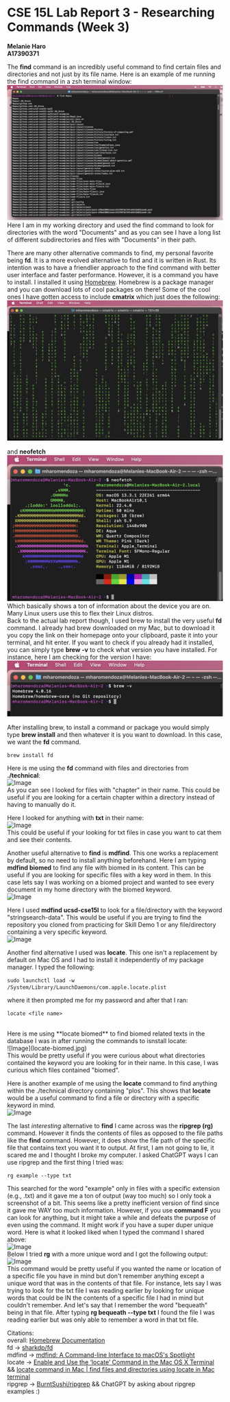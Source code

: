 # CSE 15L Lab Report 3 - Researching Commands (Week 3)
**Melanie Haro** <br />
**A17390371** <br />

The **find** command is an incredibly useful command to find certain files and directories and not just by its file name. Here is an example of me running the find command in a zsh terminal window: <br />
![Image](find.jpg) <br />
Here I am in my working directory and used the find command to look for directories with the word "Documents" and as you can see I have a long list of different subdirectories and files with "Documents" in their path. <br />

There are many other alternative commands to find, my personal favorite being **fd**. It is a more evolved alternative to find and it is written in Rust. Its intention was to have a friendlier approach to the find command with better user interface and faster performance. However, it is a command you have to install. I installed it using [Homebrew](https://brew.sh/). Homebrew is a package manager and you can download lots of cool packages on there! Some of the cool ones I have gotten access to include **cmatrix** which just does the following: <br />
![Image](https://raw.githubusercontent.com/melanieharo22/cse15l-lab-reports/main/Image%205-7-23%20at%206.41%20PM.jpeg) <br />

and **neofetch** <br />
![Image](neofetch.jpg) <br />
Which basically shows a ton of information about the device you are on. Many Linux users use this to flex their Linux distros. <br />
Back to the actual lab report though, I used brew to install the very useful **fd** command. I already had brew downloaded on my Mac, but to download it you copy the link on their homepage onto your clipboard, paste it into your terminal, and hit enter. If you want to check if you already had it installed, you can simply type **brew -v** to check what version you have installed. For instance, here I am checking for the version I have: <br />
![Image](https://github.com/melanieharo22/cse15l-lab-reports/blob/main/Image%205-7-23%20at%206.30%20PM.jpeg)

After installing brew, to install a command or package you would simply type **brew install** and then whatever it is you want to download. In this case, we want the **fd** command. <br /> 
```
brew install fd 
```

Here is me using the **fd** command with files and directories from **./technical**: <br />
![Image](https://raw.githubusercontent.com/melanieharo22/cse15l-lab-reports/blob/main/Image%205-7-23%20at%206.12%20PM.jpeg) <br />
As you can see I looked for files with "chapter" in their name. This could be useful if you are looking for a certain chapter within a directory instead of having to manually do it. <br />

Here I looked for anything with **txt** in their name: <br />
![Image](https://raw.githubusercontent.com/melanieharo22/cse15l-lab-reports/blob/main/Image%205-7-23%20at%206.57%20PM.jpeg) <br />
This could be useful if your looking for txt files in case you want to cat them and see their contents. <br />

Another useful alternative to **find** is **mdfind**. This one works a replacement by default, so no need to install anything beforehand. Here I am typing **mdfind biomed** to find any file with biomed in its content. This can be useful if you are looking for specific files with a key word in them. In this case lets say I was working on a biomed project and wanted to see every document in my home directory with the biomed keyword. <br />
![Image](https://raw.githubusercontent.com/melanieharo22/cse15l-lab-reports/blob/main/Image%205-7-23%20at%207.07%20PM.jpeg) <br />

Here I used **mdfind ucsd-cse15l** to look for a file/directory with the keyword "stringsearch-data". This would be useful if you are trying to find the repository you cloned from practicing for Skill Demo 1 or any file/directory containing a very specific keyword. <br />
![Image](https://raw.githubusercontent.com/melanieharo22/cse15l-lab-reports/blob/main/Image%205-7-23%20at%209.30%20PM.jpeg) <br />

Another find alternative I used was **locate**. This one isn't a replacement by default on Mac OS and I had to install it independently of my package manager. I typed the following: <br />

```
sudo launchctl load -w /System/Library/LaunchDaemons/com.apple.locate.plist

```
where it then prompted me for my password and after that I ran: <br />
```
locate <file name>
```
<br />
Here is me using **locate biomed** to find biomed related texts in the database I was in after running the commands to isnstall locate: <br />
![Image](locate-biomed.jpg) <br />
This would be pretty useful if you were curious about what directories contained the keyword you are looking for in their name. In this case, I was curious which files contained "biomed". <br />

Here is another example of me using the **locate** command to find anything within the ./technical directory containing "plos". This shows that **locate** would be a useful command to find a file or directory with a specific keyword in mind. <br />
![Image](https://raw.githubusercontent.com/melanieharo22/cse15l-lab-reports/commit/90c9ead0b35b4b0cbb0b94a51c182873e8a89cd1)

The last *interesting* alternative to **find** I came across was the **ripgrep (rg)** command. However it finds the contents of files as opposed to the file paths like the **find** command. However, it does show the file path of the specific file that contains text you want it to output. At first, I am not going to lie, it scared me and I thought I broke my computer. I asked ChatGPT ways I can use ripgrep and the first thing I tried was: <br />
```
rg example --type txt

```
This searched for the word "example" only in files with a specific extension (e.g., .txt) and it gave me a ton of output (way too much) so I only took a screenshot of a bit. This seems like a pretty inefficient version of find since it gave me WAY too much information. However, if you use **command F** you can look for anything, but it might take a while and defeats the purpose of even using the command. It might work if you have a super duper unique word. Here is what it looked liked when I typed the command I shared above: <br />
![Image](https://raw.githubusercontent.com/melanieharo22/cse15l-lab-reports/blob/main/Image%205-7-23%20at%209.44%20PM.jpeg) <br />
Below I tried **rg** with a more unique word and I got the following output: <br />
![Image](https://raw.githubusercontent.com/melanieharo22/cse15l-lab-reports/blob/main/Image%205-7-23%20at%209.52%20PM.jpeg) <br />
This command would be pretty useful if you wanted the name or location of a specific file you have in mind but don't remember anything except a unique word that was in the contents of that file. For instance, lets say I was trying to look for the txt file I was reading earlier by looking for unique words that could be IN the contents of a specific file I had in mind but couldn't remember. And let's say that I remember the word "bequeath" being in that file. After typing **rg bequeath --type txt** I found the file I was reading earlier but was only able to remember a word in that txt file.

Citations: <br />
overall: [Homebrew Documentation](https://docs.brew.sh/) <br />
fd -> [sharkdp/fd](https://github.com/sharkdp/fd) <br />
mdfind -> [mdfind: A Command-line Interface to macOS's Spotlight](https://metaredux.com/posts/2019/12/22/mdfind.html) <br />
locate -> [Enable and Use the ‘locate’ Command in the Mac OS X Terminal](https://osxdaily.com/2011/11/02/enable-and-use-the-locate-command-in-the-mac-os-x-terminal/) && [locate command in Mac | find files and directories using locate in Mac terminal](https://youtu.be/lhwp5QfqmhE)<br />
ripgrep -> [BurntSushi/ripgrep](https://github.com/BurntSushi/ripgrep) && ChatGPT by asking about ripgrep examples :)
